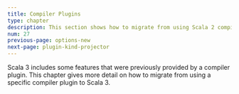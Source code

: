 ```yaml
---
title: Compiler Plugins
type: chapter
description: This section shows how to migrate from using Scala 2 compiler plugins
num: 27
previous-page: options-new
next-page: plugin-kind-projector
---
```


Scala 3 includes some features that were previously provided by a compiler plugin.
This chapter gives more detail on how to migrate from using a specific compiler plugin to Scala 3.
